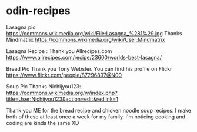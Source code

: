 # odin-recipes
Lasagna pic https://commons.wikimedia.org/wiki/File:Lasagna_%281%29.jpg 
Thanks Mindmatrix https://commons.wikimedia.org/wiki/User:Mindmatrix

Lasagna Recipe : Thank you Allrecipes.com https://www.allrecipes.com/recipe/23600/worlds-best-lasagna/

Bread Pic Thank you Tony Webster. You can find his profile on 
Flickr https://www.flickr.com/people/87296837@N00

Soup Pic Thanks Nichijyou123: https://commons.wikimedia.org/w/index.php?title=User:Nichijyou123&action=edit&redlink=1

Thank you ME for the bread recipe and chicken noodle soup recipes. I make both of these  at least once a week for my family. I'm noticing cooking and coding are kinda the same XD

